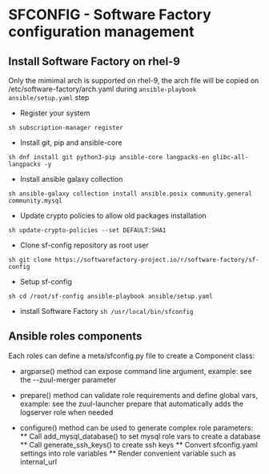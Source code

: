 # SFCONFIG - Software Factory configuration management

## Install Software Factory on rhel-9

Only the mimimal arch is supported on rhel-9, the arch file will be copied on /etc/software-factory/arch.yaml during `ansible-playbook ansible/setup.yaml` step

* Register your system

`sh
subscription-manager register
`

* Install git, pip and ansible-core

`sh
dnf install git python3-pip ansible-core langpacks-en glibc-all-langpacks -y
`

* Install ansible galaxy collection

`sh
ansible-galaxy collection install ansible.posix community.general community.mysql
`

* Update crypto policies to allow old packages installation

`sh
update-crypto-policies --set DEFAULT:SHA1
`

* Clone sf-config repository as root user

`sh
git clone https://softwarefactory-project.io/r/software-factory/sf-config
`

* Setup sf-config

`sh
cd /root/sf-config
ansible-playbook ansible/setup.yaml
`

* install Software Factory
`sh
/usr/local/bin/sfconfig
`
## Ansible roles components

Each roles can define a meta/sfconfig.py file to create a Component class:

* argparse() method can expose command line argument,
  example: see the --zuul-merger parameter

* prepare() method can validate role requirements and define global vars,
  example: see the zuul-launcher prepare that automatically adds the logserver
           role when needed

* configure() method can be used to generate complex role parameters:
** Call add_mysql_database() to set mysql role vars to create a database
** Call generate_ssh_keys() to create ssh keys
** Convert sfconfig.yaml settings into role variables
** Render convenient variable such as internal_url
